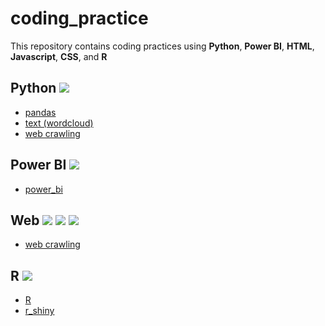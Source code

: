 # coding_practice
This repository contains coding practices using **Python**, **Power BI**, **HTML**, **Javascript**, **CSS**, and **R**

<h2>
  Python
  <img src="https://img.shields.io/badge/Python-3776AB?style=flat-square&logo=python&logoColor=white"/>
</h2>

* [pandas](https://github.com/sangchun1/coding_practice/tree/master/pandas)
* [text (wordcloud)](https://github.com/sangchun1/coding_practice/tree/master/text%20(wordcloud))
* [web crawling](https://github.com/sangchun1/coding_practice/tree/master/web%20crawling)

<h2>
  Power BI
  <img src="https://img.shields.io/badge/Power BI-F2c811?style=flat-square&logo=powerbi&logoColor=white"/>
</h2>

* [power_bi](https://github.com/sangchun1/coding_practice/tree/master/power_bi)

<h2>
  Web
  <img src="https://img.shields.io/badge/HTML-239120?style=flat-square&logo=html5&logoColor=white"/>
  <img src="https://img.shields.io/badge/Javascript-F7DF1E?style=flat-square&logo=javascript&logoColor=black"/>
  <img src="https://img.shields.io/badge/CSS-239120?style=flat-square&logo=css3&logoColor=white"/>
</h2>

* [web crawling](https://github.com/sangchun1/coding_practice/tree/master/web%20crawling)

<h2>
  R
  <img src="https://img.shields.io/badge/R-276DC3?style=flat-square&logo=r&logoColor=white"/>
</h2>

* [R](https://github.com/sangchun1/coding_practice/tree/master/R)
* [r_shiny](https://github.com/sangchun1/coding_practice/tree/master/r_shiny)
